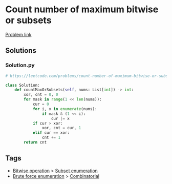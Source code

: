 # Count number of maximum bitwise or subsets

[Problem link](https://leetcode.com/problems/count-number-of-maximum-bitwise-or-subsets/)

## Solutions


### Solution.py
```py
# https://leetcode.com/problems/count-number-of-maximum-bitwise-or-subsets/

class Solution:
    def countMaxOrSubsets(self, nums: List[int]) -> int:
        xor, cnt = 0, 0
        for mask in range(1 << len(nums)):
            cur = 0
            for i, x in enumerate(nums):
                if mask & (1 << i):
                    cur |= x
            if cur > xor:
                xor, cnt = cur, 1
            elif cur == xor:
                cnt += 1
        return cnt
```
## Tags

* [Bitwise operation](/Collections/bitwise-operation.md#bitwise-operation) > [Subset enumeration](/Collections/bitwise-operation.md#subset-enumeration)
* [Brute force enumeration](/Collections/brute-force-enumeration.md#brute-force-enumeration) > [Combinatorial](/Collections/brute-force-enumeration.md#combinatorial)
